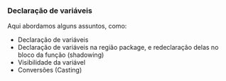 <h3>Declaração de variáveis</h3>

<p>Aqui abordamos alguns assuntos, como:</p>

<ul>
  <li>Declaração de variáveis</li>
  <li>Declaração de variáveis na região package, e redeclaração delas no bloco da função (shadowing)</li>
  <li>Visibilidade da variável</li>
  <li>Conversões (Casting)</li>
</ul>
